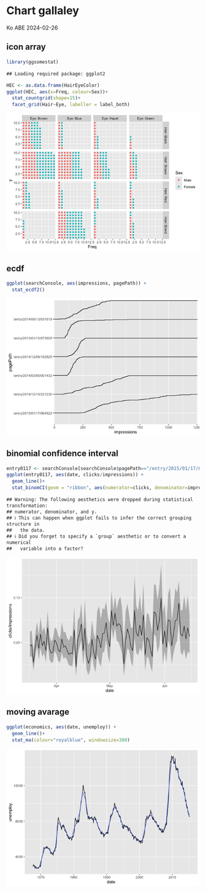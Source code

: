 Chart gallaley
================
Ko ABE
2024-02-26

## icon array

``` r
library(ggsomestat)
```

    ## Loading required package: ggplot2

``` r
HEC <- as.data.frame(HairEyeColor)
ggplot(HEC, aes(x=Freq, colour=Sex))+
  stat_countgrid(shape=15)+
  facet_grid(Hair~Eye, labeller = label_both)
```

![](example_files/figure-gfm/HEC-1.png)<!-- -->

## ecdf

``` r
ggplot(searchConsole, aes(impressions, pagePath)) +
  stat_ecdf2()
```

![](example_files/figure-gfm/ecdf2-1.png)<!-- -->

## binomial confidence interval

``` r
entry0117 <- searchConsole[searchConsole$pagePath=="/entry/2015/01/17/064522",]
ggplot(entry0117, aes(date, clicks/impressions)) +
  geom_line()+
  stat_binomCI(geom = "ribbon", aes(numerator=clicks, denominator=impressions), alpha=0.3)
```

    ## Warning: The following aesthetics were dropped during statistical transformation:
    ## numerator, denominator, and y.
    ## ℹ This can happen when ggplot fails to infer the correct grouping structure in
    ##   the data.
    ## ℹ Did you forget to specify a `group` aesthetic or to convert a numerical
    ##   variable into a factor?

![](example_files/figure-gfm/binomCI-1.png)<!-- -->

## moving avarage

``` r
ggplot(economics, aes(date, unemploy)) +
  geom_line()+
  stat_ma(colour="royalblue", windowsize=300)
```

![](example_files/figure-gfm/ma-1.png)<!-- -->

